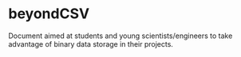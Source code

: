 # beyondCSV
Document aimed at students and young scientists/engineers to take advantage of binary data storage in their projects.
